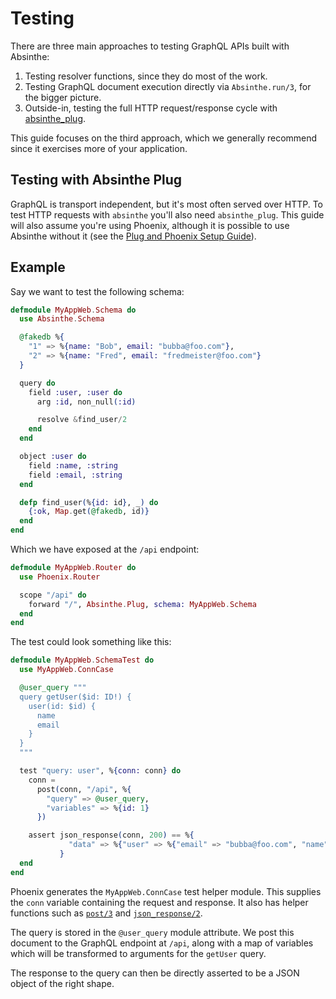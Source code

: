 # Testing

There are three main approaches to testing GraphQL APIs built with Absinthe:

1. Testing resolver functions, since they do most of the work.
2. Testing GraphQL document execution directly via `Absinthe.run/3`, for the bigger picture.
3. Outside-in, testing the full HTTP request/response cycle with [absinthe_plug](https://hexdocs.pm/absinthe_plug/Absinthe.Plug.html).

This guide focuses on the third approach, which we generally recommend since it exercises more
of your application.

## Testing with Absinthe Plug

GraphQL is transport independent, but it's most often served over HTTP. To test HTTP requests with `absinthe` you'll also need `absinthe_plug`. This guide will also assume you're using Phoenix, although 
it is possible to use Absinthe without it (see the [Plug and Phoenix Setup Guide](plug-phoenix.md)).

## Example

Say we want to test the following schema:

```elixir
defmodule MyAppWeb.Schema do
  use Absinthe.Schema

  @fakedb %{
    "1" => %{name: "Bob", email: "bubba@foo.com"},
    "2" => %{name: "Fred", email: "fredmeister@foo.com"}
  }

  query do
    field :user, :user do
      arg :id, non_null(:id)

      resolve &find_user/2
    end
  end

  object :user do
    field :name, :string
    field :email, :string
  end

  defp find_user(%{id: id}, _) do
    {:ok, Map.get(@fakedb, id)}
  end
end
```

Which we have exposed at the `/api` endpoint:

```elixir
defmodule MyAppWeb.Router do
  use Phoenix.Router

  scope "/api" do
    forward "/", Absinthe.Plug, schema: MyAppWeb.Schema
  end
end
```

The test could look something like this:

```elixir
defmodule MyAppWeb.SchemaTest do
  use MyAppWeb.ConnCase

  @user_query """
  query getUser($id: ID!) {
    user(id: $id) {
      name
      email
    }
  }
  """

  test "query: user", %{conn: conn} do
    conn =
      post(conn, "/api", %{
        "query" => @user_query,
        "variables" => %{id: 1}
      })

    assert json_response(conn, 200) == %{
             "data" => %{"user" => %{"email" => "bubba@foo.com", "name" => "Bob"}}
           }
  end
end

```

Phoenix generates the `MyAppWeb.ConnCase` test helper module. This supplies the
`conn` variable containing the request and response. It also has helper functions 
such as [`post/3`](https://hexdocs.pm/phoenix/Phoenix.ConnTest.html#post/3)
and [`json_response/2`](https://hexdocs.pm/phoenix/Phoenix.ConnTest.html#json_response/2).

The query is stored in the `@user_query` module attribute. We post this document to
the GraphQL endpoint at `/api`, along with a map of variables which will be 
transformed to arguments for the `getUser` query.

The response to the query can then be directly asserted to be a JSON object of the right shape.
